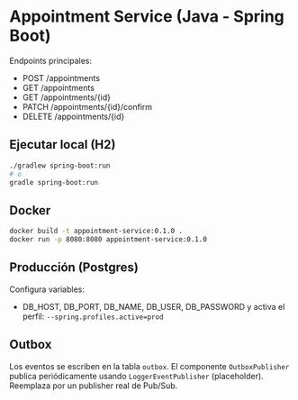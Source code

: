 # Appointment Service (Java - Spring Boot)

Endpoints principales:
- POST /appointments
- GET /appointments
- GET /appointments/{id}
- PATCH /appointments/{id}/confirm
- DELETE /appointments/{id}

## Ejecutar local (H2)
```bash
./gradlew spring-boot:run
# o
gradle spring-boot:run
```

## Docker
```bash
docker build -t appointment-service:0.1.0 .
docker run -p 8080:8080 appointment-service:0.1.0
```

## Producción (Postgres)
Configura variables:
- DB_HOST, DB_PORT, DB_NAME, DB_USER, DB_PASSWORD
y activa el perfil: `--spring.profiles.active=prod`

## Outbox
Los eventos se escriben en la tabla `outbox`. El componente `OutboxPublisher` publica periódicamente usando `LoggerEventPublisher` (placeholder). Reemplaza por un publisher real de Pub/Sub.
